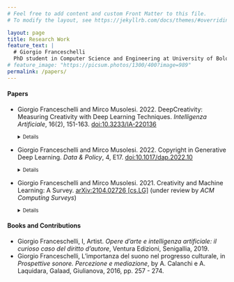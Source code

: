 ```yaml
---
# Feel free to add content and custom Front Matter to this file.
# To modify the layout, see https://jekyllrb.com/docs/themes/#overriding-theme-defaults

layout: page
title: Research Work
feature_text: |
  # Giorgio Franceschelli
  PhD student in Computer Science and Engineering at University of Bologna.
# feature_image: "https://picsum.photos/1300/400?image=989"
permalink: /papers/
---
```


#### Papers

* Giorgio Franceschelli and Mirco Musolesi. 2022. DeepCreativity: Measuring Creativity with Deep Learning Techniques. _Intelligenza Artificiale_, 16(2), 151-163. [doi:10.3233/IA-220136](https://content.iospress.com/articles/intelligenza-artificiale/ia220136) <details style='font-size:80%'>Measuring machine creativity is one of the most fascinating challenges in Artificial Intelligence. This paper explores the possibility of using generative learning techniques for automatic assessment of creativity. The proposed solution does not involve human judgement, it is modular and of general applicability. We introduce a new measure, namely DeepCreativity, based on Margaret Boden’s definition of creativity as composed by value, novelty and surprise. We evaluate our methodology (and related measure) considering a case study, i.e., the generation of 19th century American poetry, showing its effectiveness and expressiveness.</details>

* Giorgio Franceschelli and Mirco Musolesi. 2022. Copyright in Generative Deep Learning. _Data & Policy_, 4, E17. [doi:10.1017/dap.2022.10](https://www.cambridge.org/core/journals/data-and-policy/article/copyright-in-generative-deep-learning/C401539FDF79A6AC6CEE8C5256508B5E#) <details style='font-size:80%'>Machine-generated artworks are now part of the contemporary art scene: they are attracting significant investments and they are presented in exhibitions together with those created by human artists. These artworks are mainly based on generative deep learning (GDL) techniques, which have seen a formidable development and remarkable refinement in the very recent years. Given the inherent characteristics of these techniques, a series of novel legal problems arise. In this article, we consider a set of key questions in the area of GDL for the arts, including the following: is it possible to use copyrighted works as training set for generative models? How do we legally store their copies in order to perform the training process? Who (if someone) will own the copyright on the generated data? We try to answer these questions considering the law in force in both the United States and the European Union, and potential future alternatives. We then extend our analysis to code generation, which is an emerging area of GDL. Finally, we also formulate a set of practical guidelines for artists and developers working on deep learning generated art, as well as some policy suggestions for policymakers. </details>
* Giorgio Franceschelli and Mirco Musolesi. 2021. Creativity and Machine Learning: A Survey. [arXiv:2104.02726 [cs.LG]](https://arxiv.org/abs/2104.02726) (under review by _ACM Computing Surveys_) <details style='font-size:80%'>There is a growing interest in the area of machine learning and creativity. This survey presents an overview of the history and the state of the art of computational creativity theories, key machine learning techniques (including generative deep learning), and corresponding automatic evaluation methods. After presenting a critical discussion of the key contributions in this area, we outline the current research challenges and emerging opportunities in this field.</details>

#### Books and Contributions

* Giorgio Franceschelli, I, Artist. _Opere d’arte e intelligenza artificiale: il curioso caso del diritto d’autore_, Ventura Edizioni, Senigallia, 2019.
* Giorgio Franceschelli, L’importanza del suono nel progresso culturale, in _Prospettive sonore. Percezione e mediazione_, by A. Calanchi e A. Laquidara, Galaad, Giulianova, 2016, pp. 257 - 274.
